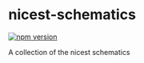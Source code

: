 # nicest-schematics

[![npm version](https://badge.fury.io/js/nicest-schematics.svg)](https://badge.fury.io/js/nicest-schematics)

A collection of the nicest schematics
